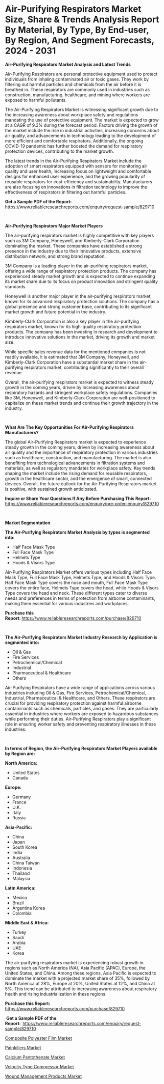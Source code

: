 <p><h1>Air-Purifying Respirators Market Size, Share & Trends Analysis Report By Material, By Type, By End-user, By Region, And Segment Forecasts, 2024 - 2031</h1></p><p><strong>Air-Purifying Respirators Market Analysis and Latest Trends</strong></p>
<p><p>Air-Purifying Respirators are personal protective equipment used to protect individuals from inhaling contaminated air or toxic gases. They work by filtering out harmful particles and chemicals from the air before it is breathed in. These respirators are commonly used in industries such as construction, manufacturing, healthcare, and mining where workers are exposed to harmful pollutants.</p><p>The Air-Purifying Respirators Market is witnessing significant growth due to the increasing awareness about workplace safety and regulations mandating the use of protective equipment. The market is expected to grow at a CAGR of 9.3% during the forecast period. Factors driving the growth of the market include the rise in industrial activities, increasing concerns about air quality, and advancements in technology leading to the development of more efficient and comfortable respirators. Additionally, the ongoing COVID-19 pandemic has further boosted the demand for respiratory protection devices, contributing to the market growth.</p><p>The latest trends in the Air-Purifying Respirators Market include the adoption of smart respirators equipped with sensors for monitoring air quality and user health, increasing focus on lightweight and comfortable designs for enhanced user experience, and the growing popularity of reusable respirators for cost-efficiency and sustainability. Manufacturers are also focusing on innovations in filtration technology to improve the effectiveness of respirators in filtering out harmful particles.</p></p>
<p><strong>Get a Sample PDF of the Report:&nbsp;</strong> <a href="https://www.reliableresearchreports.com/enquiry/request-sample/829710">https://www.reliableresearchreports.com/enquiry/request-sample/829710</a></p>
<p>&nbsp;</p>
<p><strong>Air-Purifying Respirators Major Market Players</strong></p>
<p><p>The air-purifying respirators market is highly competitive with key players such as 3M Company, Honeywell, and Kimberly-Clark Corporation dominating the market. These companies have established a strong presence in the industry due to their innovative products, extensive distribution network, and strong brand reputation.</p><p>3M Company is a leading player in the air-purifying respirators market, offering a wide range of respiratory protection products. The company has experienced steady market growth and is expected to continue expanding its market share due to its focus on product innovation and stringent quality standards.</p><p>Honeywell is another major player in the air-purifying respirators market, known for its advanced respiratory protection solutions. The company has a global presence and strong customer base, contributing to its significant market growth and future potential in the industry.</p><p>Kimberly-Clark Corporation is also a key player in the air-purifying respirators market, known for its high-quality respiratory protection products. The company has been investing in research and development to introduce innovative solutions in the market, driving its growth and market size.</p><p>While specific sales revenue data for the mentioned companies is not readily available, it is estimated that 3M Company, Honeywell, and Kimberly-Clark Corporation have a substantial market share in the air-purifying respirators market, contributing significantly to their overall revenue.</p><p>Overall, the air-purifying respirators market is expected to witness steady growth in the coming years, driven by increasing awareness about respiratory hazards and stringent workplace safety regulations. Companies like 3M, Honeywell, and Kimberly-Clark Corporation are well-positioned to capitalize on these market trends and continue their growth trajectory in the industry.</p></p>
<p>&nbsp;</p>
<p><strong>What Are The Key Opportunities For Air-Purifying Respirators Manufacturers?</strong></p>
<p><p>The global Air-Purifying Respirators market is expected to experience steady growth in the coming years, driven by increasing awareness about air quality and the importance of respiratory protection in various industries such as healthcare, construction, and manufacturing. The market is also benefiting from technological advancements in filtration systems and materials, as well as regulatory mandates for workplace safety. Key trends shaping the market include the rising demand for reusable respirators, growth in the healthcare sector, and the emergence of smart, connected devices. Overall, the future outlook for the Air-Purifying Respirators market is positive, with sustained growth anticipated.</p></p>
<p><strong>Inquire or Share Your Questions If Any Before Purchasing This Report:</strong> <a href="https://www.reliableresearchreports.com/enquiry/pre-order-enquiry/829710">https://www.reliableresearchreports.com/enquiry/pre-order-enquiry/829710</a></p>
<p>&nbsp;</p>
<p><strong>Market Segmentation</strong></p>
<p><strong>The Air-Purifying Respirators Market Analysis by types is segmented into:</strong></p>
<p><ul><li>Half Face Mask Type</li><li>Full Face Mask Type</li><li>Helmets Type</li><li>Hoods & Visors Type</li></ul></p>
<p><p>Air-Purifying Respirators Market offers various types including Half Face Mask Type, Full Face Mask Type, Helmets Type, and Hoods & Visors Type. Half Face Mask Type covers the nose and mouth, Full Face Mask Type covers the entire face, Helmets Type covers the head, while Hoods & Visors Type covers the head and neck. These different types cater to diverse needs and preferences in terms of protection from airborne contaminants, making them essential for various industries and workplaces.</p></p>
<p><strong>Purchase this Report:&nbsp;</strong><a href="https://www.reliableresearchreports.com/purchase/829710">https://www.reliableresearchreports.com/purchase/829710</a></p>
<p>&nbsp;</p>
<p><strong>The Air-Purifying Respirators Market Industry Research by Application is segmented into:</strong></p>
<p><ul><li>Oil & Gas</li><li>Fire Services</li><li>Petrochemical/Chemical</li><li>Industrial</li><li>Pharmaceutical & Healthcare</li><li>Others</li></ul></p>
<p><p>Air-Purifying Respirators have a wide range of applications across various industries including Oil & Gas, Fire Services, Petrochemical/Chemical, Industrial, Pharmaceutical & Healthcare, and Others. These respirators are crucial for providing respiratory protection against harmful airborne contaminants such as chemicals, particles, and gases. They are particularly essential in industries where workers are exposed to hazardous substances while performing their duties. Air-Purifying Respirators play a significant role in ensuring worker safety and preventing respiratory illnesses in these industries.</p></p>
<p>&nbsp;</p>
<p><strong>In terms of Region, the Air-Purifying Respirators Market Players available by Region are:</strong></p>
<p>
    <p> <strong> North America: </strong>
        <ul>
            <li>United States</li>
            <li>Canada</li>
        </ul>
        </p> 
    <p> <strong> Europe: </strong>
        <ul>
            <li>Germany</li>
            <li>France</li>
            <li>U.K.</li>
            <li>Italy</li>
            <li>Russia</li>
        </ul>
        </p> 
    <p> <strong> Asia-Pacific: </strong>
        <ul>
            <li>China</li>
            <li>Japan</li>
            <li>South Korea</li>
            <li>India</li>
            <li>Australia</li>
            <li>China Taiwan</li>
            <li>Indonesia</li>
            <li>Thailand</li>
            <li>Malaysia</li>
        </ul>
        </p> 
    <p> <strong> Latin America: </strong>
        <ul>
            <li>Mexico</li>
            <li>Brazil</li>
            <li>Argentina Korea</li>
            <li>Colombia</li>
        </ul>
        </p> 
    <p> <strong> Middle East & Africa: </strong>
        <ul>
            <li>Turkey</li>
            <li>Saudi</li>
            <li>Arabia</li>
            <li>UAE</li>
            <li>Korea</li>
        </ul>
    </p>
    </p>
<p><p>The air-purifying respirators market is experiencing robust growth in regions such as North America (NA), Asia Pacific (APAC), Europe, the United States, and China. Among these regions, Asia Pacific is expected to dominate the market with a projected market share of 35%, followed by North America at 28%, Europe at 20%, United States at 12%, and China at 5%. This trend can be attributed to increasing awareness about respiratory health and rising industrialization in these regions.</p></p>
<p><strong>Purchase this Report: </strong><a href="https://www.reliableresearchreports.com/purchase/829710">https://www.reliableresearchreports.com/purchase/829710</a></p>
<p>&nbsp;<strong>Get a Sample PDF of the Report:&nbsp;&nbsp;</strong><a href="https://www.reliableresearchreports.com/enquiry/request-sample/829710">https://www.reliableresearchreports.com/enquiry/request-sample/829710</a></p>
<p><strong></strong></p>
<p><p><a href="https://issuu.com/reportprime-2/docs/composite-polyester-film-market-size-2030.pptx">Composite Polyester Film Market</a></p><p><a href="https://medium.com/@carolynblack669/painkillers-market-insight-market-trends-growth-forecasted-from-2024-to-2031-29ed89f2061b">Painkillers Market</a></p><p><a href="https://medium.com/@jerryobrien756/calcium-pantothenate-nbsp-market-focuses-on-market-share-size-and-projected-forecast-till-2031-48742b2eafc5">Calcium Pantothenate Market</a></p><p><a href="https://issuu.com/reportprime-2/docs/velocity-type-compressor-market-size-2030.pptx">Velocity Type Compressor Market</a></p><p><a href="https://medium.com/@jerryobrien756/wound-management-products-market-share-evolution-and-market-growth-trends-2024-2031-4781fb87aa62">Wound Management Products Market</a></p></p>